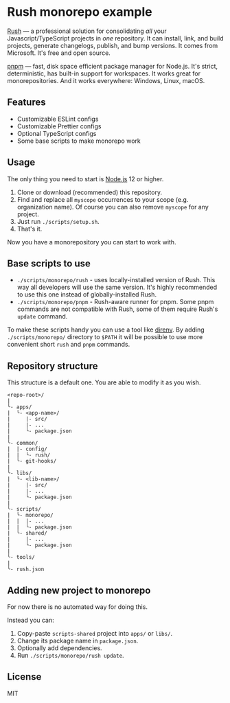 Rush monorepo example
=====================

[Rush](https://rushjs.io/) — a professional solution for consolidating *all* your Javascript/TypeScript projects in *one* repository. It can install, link, and build projects, generate changelogs, publish, and bump versions. It comes from Microsoft. It's free and open source.

[pnpm](https://pnpm.io/) — fast, disk space efficient package manager for Node.js. It's strict, deterministic, has built-in support for workspaces. It works great for monorepositories. And it works everywhere: Windows, Linux, macOS.

Features
--------

* Customizable ESLint configs
* Customizable Prettier configs
* Optional TypeScript configs
* Some base scripts to make monorepo work

Usage
-----

The only thing you need to start is [Node.js](https://nodejs.org/) 12 or higher.

1. Clone or download (recommended) this repository.
2. Find and replace all `myscope` occurrences to your scope (e.g. organization name). Of course you can also remove `myscope` for any project.
3. Just run `./scripts/setup.sh`.
4. That's it.

Now you have a monorepository you can start to work with.

Base scripts to use
-------------------

* `./scripts/monorepo/rush` - uses locally-installed version of Rush. This way all developers will use the same version. It's highly recommended to use this one instead of globally-installed Rush.
* `./scripts/monorepo/pnpm` - Rush-aware runner for pnpm. Some pnpm commands are not compatible with Rush, some of them require Rush's `update` command.

To make these scripts handy you can use a tool like [direnv](https://direnv.net/). By adding `./scripts/monorepo/` directory to `$PATH` it will be possible to use more convenient short `rush` and `pnpm` commands.

Repository structure
--------------------

This structure is a default one. You are able to modify it as you wish.

```
<repo-root>/
|
╰- apps/
|  ╰- <app-name>/
|     |- src/
|     |- ...
|     ╰- package.json
|
╰- common/
|  |- config/
|  |  ╰- rush/
|  ╰- git-hooks/
|
╰- libs/
|  ╰- <lib-name>/
|     |- src/
|     |- ...
|     ╰- package.json
|
╰- scripts/
|  ╰- monorepo/
|  |  |- ...
|  |  ╰- package.json
|  ╰- shared/
|     |- ...
|     ╰- package.json
|
╰- tools/
|
╰- rush.json
```

Adding new project to monorepo
------------------------------

For now there is no automated way for doing this. 

Instead you can:

1. Copy-paste `scripts-shared` project into `apps/` or `libs/`.
2. Change its package name in `package.json`.
3. Optionally add dependencies.
4. Run `./scripts/monorepo/rush update`.

License
-------

MIT

